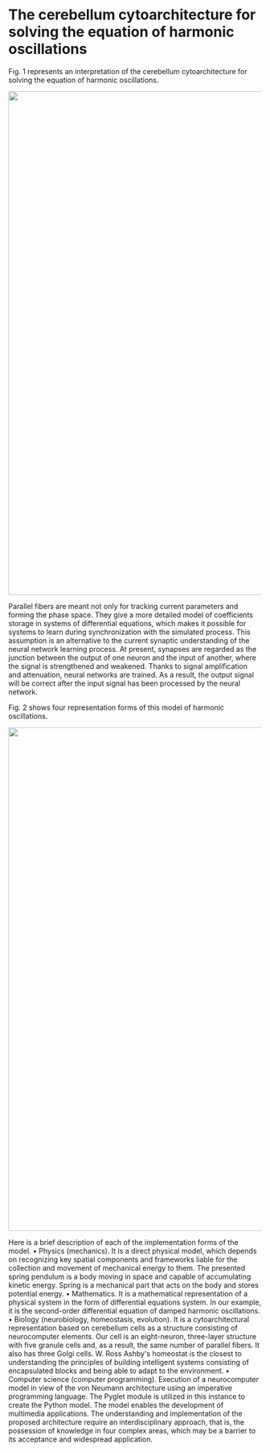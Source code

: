 # The cerebellum cytoarchitecture for solving the equation of harmonic oscillations

Fig. 1 represents an interpretation of the cerebellum cytoarchitecture for solving the equation of harmonic oscillations.

<img src="https://drive.google.com/uc?export=view&id=12RLEPip5QlT-CclSGp1UPJQXaUri4Jvv" width="1000">

Parallel fibers are meant not only for tracking current parameters and forming the phase space. They give a more detailed model of coefficients storage in systems of differential equations, which makes it possible for systems to learn during synchronization with the simulated process. This assumption is an alternative to the current synaptic understanding of the neural network learning process. At present, synapses are regarded as the junction between the output of one neuron and the input of another, where the signal is strengthened and weakened. Thanks to signal amplification and attenuation, neural networks are trained. As a result, the output signal will be correct after the input signal has been processed by the neural network.

Fig. 2 shows four representation forms of this model of harmonic oscillations.

<img src="https://www.minfo.ru/different_imgs/img1.png" width="1000">

Here is a brief description of each of the implementation forms of the model.
•	Physics (mechanics). It is a direct physical model, which depends on recognizing key spatial components and frameworks liable for the collection and movement of mechanical energy to them. The presented spring pendulum is a body moving in space and capable of accumulating kinetic energy. Spring is a mechanical part that acts on the body and stores potential energy.
•	Mathematics. It is a mathematical representation of a physical system in the form of differential equations system. In our example, it is the second-order differential equation of damped harmonic oscillations. 
•	Biology (neurobiology, homeostasis, evolution). It is a cytoarchitectural representation based on cerebellum cells as a structure consisting of neurocomputer elements. Our cell is an eight-neuron, three-layer structure with five granule cells and, as a result, the same number of parallel fibers. It also has three Golgi cells. W. Ross Ashby's homeostat is the closest to understanding the principles of building intelligent systems consisting of encapsulated blocks and being able to adapt to the environment. 
•	Computer science (computer programming). Execution of a neurocomputer model in view of the von Neumann architecture using an imperative programming language. The Pyglet module is utilized in this instance to create the Python model. The model enables the development of multimedia applications. The understanding and implementation of the proposed architecture require an interdisciplinary approach, that is, the possession of knowledge in four complex areas, which may be a barrier to its acceptance and widespread application.


 
 
